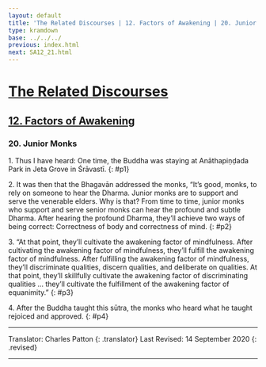 ```yaml
---
layout: default
title: 'The Related Discourses | 12. Factors of Awakening | 20. Junior Monks'
type: kramdown
base: ../../../
previous: index.html
next: SA12_21.html
---
```


# [The Related Discourses](../index.html)
## [12. Factors of Awakening](index.html)
### 20. Junior Monks

1\. Thus I have heard: One time, the Buddha was staying at Anāthapiṇḍada Park in Jeta Grove in Śrāvastī.
{: #p1}

2\. It was then that the Bhagavān addressed the monks, “It’s good, monks, to rely on someone to hear the Dharma. Junior monks are to support and serve the venerable elders. Why is that? From time to time, junior monks who support and serve senior monks can hear the profound and subtle Dharma. After hearing the profound Dharma, they’ll achieve two ways of being correct: Correctness of body and correctness of mind.
{: #p2}

3\. “At that point, they’ll cultivate the awakening factor of mindfulness. After cultivating the awakening factor of mindfulness, they’ll fulfill the awakening factor of mindfulness. After fulfilling the awakening factor of mindfulness, they’ll discriminate qualities, discern qualities, and deliberate on qualities. At that point, they’ll skillfully cultivate the awakening factor of discriminating qualities … they’ll cultivate the fulfillment of the awakening factor of equanimity.”
{: #p3}

4\. After the Buddha taught this sūtra, the monks who heard what he taught rejoiced and approved.
{: #p4}

---

Translator: Charles Patton
{: .translator}
Last Revised: 14 September 2020
{: .revised}

---
